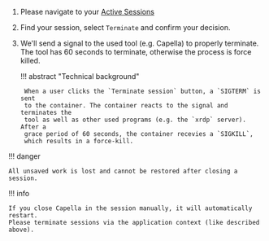 <!--
 ~ SPDX-FileCopyrightText: Copyright DB InfraGO AG and contributors
 ~ SPDX-License-Identifier: Apache-2.0
 -->

1.  Please navigate to your <a href="/" target="_blank">Active Sessions</a>
1.  Find your session, select `Terminate` and confirm your decision.
1.  We'll send a signal to the used tool (e.g. Capella) to properly terminate.
    The tool has 60 seconds to terminate, otherwise the process is force
    killed.

    !!! abstract "Technical background"

         When a user clicks the `Terminate session` button, a `SIGTERM` is sent
         to the container. The container reacts to the signal and terminates the
         tool as well as other used programs (e.g. the `xrdp` server). After a
         grace period of 60 seconds, the container recevies a `SIGKILL`,
         which results in a force-kill.

!!! danger

    All unsaved work is lost and cannot be restored after closing a session.

!!! info

    If you close Capella in the session manually, it will automatically restart.
    Please terminate sessions via the application context (like described above).
